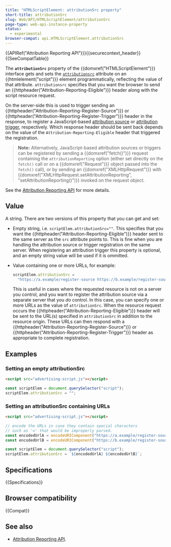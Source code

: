 ```yaml
---
title: "HTMLScriptElement: attributionSrc property"
short-title: attributionSrc
slug: Web/API/HTMLScriptElement/attributionSrc
page-type: web-api-instance-property
status:
  - experimental
browser-compat: api.HTMLScriptElement.attributionSrc
---
```


{{APIRef("Attribution Reporting API")}}{{securecontext_header}}{{SeeCompatTable}}

The **`attributionSrc`** property of the {{domxref("HTMLScriptElement")}} interface gets and sets the [`attributionsrc`](/en-US/docs/Web/HTML/Element/script#attributionsrc) attribute on an {{htmlelement("script")}} element programmatically, reflecting the value of that attribute. `attributionsrc` specifies that you want the browser to send an {{httpheader("Attribution-Reporting-Eligible")}} header along with the script resource request.

On the server-side this is used to trigger sending an {{httpheader("Attribution-Reporting-Register-Source")}} or {{httpheader("Attribution-Reporting-Register-Trigger")}} header in the response, to register a JavaScript-based [attribution source](/en-US/docs/Web/API/Attribution_Reporting_API/Registering_sources#javascript-based_event_sources) or [attribution trigger](/en-US/docs/Web/API/Attribution_Reporting_API/Registering_triggers#javascript-based_attribution_triggers), respectively. Which response header should be sent back depends on the value of the `Attribution-Reporting-Eligible` header that triggered the registration.

> **Note:** Alternatively, JavaScript-based attribution sources or triggers can be registered by sending a {{domxref("fetch()")}} request containing the `attributionReporting` option (either set directly on the `fetch()` call or on a {{domxref("Request")}} object passed into the `fetch()` call), or by sending an {{domxref("XMLHttpRequest")}} with {{domxref("XMLHttpRequest.setAttributionReporting", "setAttributionReporting()")}} invoked on the request object.

See the [Attribution Reporting API](/en-US/docs/Web/API/Attribution_Reporting_API) for more details.

## Value

A string. There are two versions of this property that you can get and set:

- Empty string, i.e. `scriptElem.attributionSrc=""`. This specifies that you want the {{httpheader("Attribution-Reporting-Eligible")}} header sent to the same server as the `src` attribute points to. This is fine when you are handling the attribution source or trigger registration on the same server. When registering an attribution trigger this property is optional, and an empty string value will be used if it is ommitted.
- Value containing one or more URLs, for example:

  ```js
  scriptElem.attributionSrc =
    "https://a.example/register-source https://b.example/register-source";
  ```

  This is useful in cases where the requested resource is not on a server you control, and you want to register the attribution source via a separate server that you _do_ control. In this case, you can specify one or more URLs as the value of `attributionSrc`. When the resource request occurs the {{httpheader("Attribution-Reporting-Eligible")}} header will be sent to the URL(s) specified in `attributionSrc` in addition to the resource origin. These URLs can then respond with a {{httpheader("Attribution-Reporting-Register-Source")}} or {{httpheader("Attribution-Reporting-Register-Trigger")}} header as appropriate to complete registration.

## Examples

### Setting an empty attributionSrc

```html
<script src="advertising-script.js"></script>
```

```js
const scriptElem = document.querySelector("script");
scriptElem.attributionSrc = "";
```

### Setting an attributionSrc containing URLs

```html
<script src="advertising-script.js"></script>
```

```js
// encode the URLs in case they contain special characters
// such as '=' that would be improperly parsed.
const encodedUrlA = encodeURIComponent("https://a.example/register-source");
const encodedUrlB = encodeURIComponent("https://b.example/register-source");

const scriptElem = document.querySelector("script");
scriptElem.attributionSrc = `${encodedUrlA} ${encodedUrlB}`;
```

## Specifications

{{Specifications}}

## Browser compatibility

{{Compat}}

## See also

- [Attribution Reporting API](/en-US/docs/Web/API/Attribution_Reporting_API).
